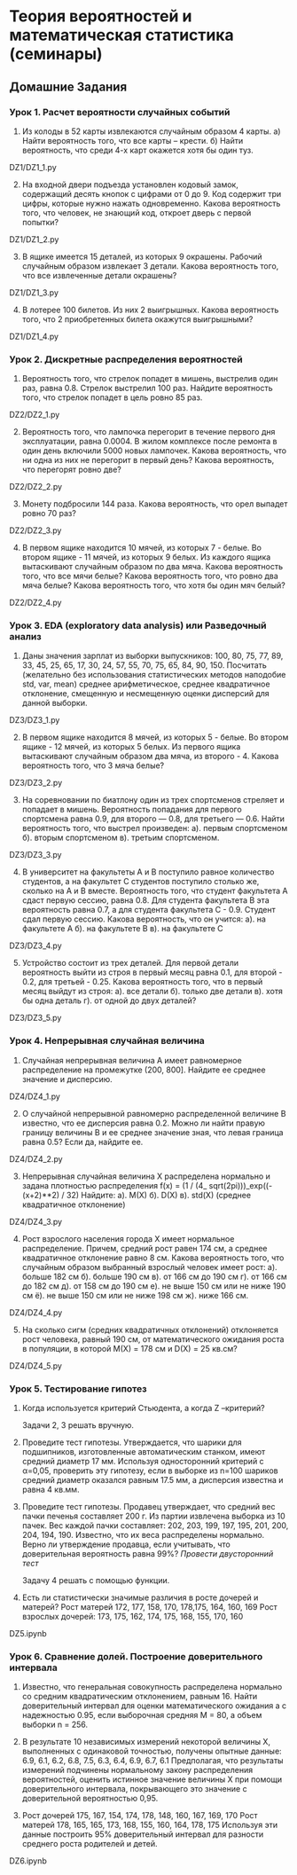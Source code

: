 # Теория вероятностей и математическая статистика (семинары)

## Домашние Задания

### Урок 1. Расчет вероятности случайных событий

1. Из колоды в 52 карты извлекаются случайным образом 4 карты.
   a) Найти вероятность того, что все карты – крести.
   б) Найти вероятность, что среди 4-х карт окажется хотя бы один
   туз.

DZ1/DZ1_1.py

2. На входной двери подъезда установлен кодовый замок, содержащий десять кнопок с цифрами от 0 до 9.
   Код содержит три цифры, которые нужно нажать одновременно.
   Какова вероятность того, что человек, не знающий код, откроет дверь с первой попытки?

DZ1/DZ1_2.py

3. В ящике имеется 15 деталей, из которых 9 окрашены.
   Рабочий случайным образом извлекает 3 детали.
   Какова вероятность того, что все извлеченные детали окрашены?

DZ1/DZ1_3.py

4.  В лотерее 100 билетов.
    Из них 2 выигрышных.
    Какова вероятность того, что 2 приобретенных билета окажутся
    выигрышными?

DZ1/DZ1_4.py

### Урок 2. Дискретные распределения вероятностей

1. Вероятность того, что стрелок попадет в мишень, выстрелив
   один раз, равна 0.8. Стрелок выстрелил 100 раз.
   Найдите вероятность того, что стрелок попадет в цель ровно 85
   раз.

DZ2/DZ2_1.py

2. Вероятность того, что лампочка перегорит в течение первого
   дня эксплуатации, равна 0.0004. В жилом комплексе после ремонта
   в один день включили 5000 новых лампочек. Какова вероятность,
   что ни одна из них не перегорит в первый день?
   Какова вероятность, что перегорят ровно две?

DZ2/DZ2_2.py

3. Монету подбросили 144 раза. Какова вероятность, что орел выпадет ровно 70 раз?

DZ2/DZ2_3.py

4. В первом ящике находится 10 мячей, из которых 7 - белые. Во
   втором ящике - 11 мячей, из которых 9 белых.
   Из каждого ящика вытаскивают случайным образом по два мяча.
   Какова вероятность того, что все мячи белые?
   Какова вероятность того, что ровно два мяча белые?
   Какова вероятность того, что хотя бы один мяч белый?

DZ2/DZ2_4.py

### Урок 3. EDA (exploratory data analysis) или Разведочный анализ

1. Даны значения зарплат из выборки выпускников: 100, 80, 75,
   77, 89, 33, 45, 25, 65, 17, 30, 24, 57, 55, 70, 75, 65, 84, 90, 150.
   Посчитать (желательно без использования статистических методов
   наподобие std, var, mean) среднее арифметическое, среднее
   квадратичное отклонение, смещенную и несмещенную оценки
   дисперсий для данной выборки.

DZ3/DZ3_1.py

2. В первом ящике находится 8 мячей, из которых 5 - белые.
   Во втором ящике - 12 мячей, из которых 5 белых. Из первого
   ящика вытаскивают случайным образом два мяча, из второго - 4.
   Какова вероятность того, что 3 мяча белые?

DZ3/DZ3_2.py

3. На соревновании по биатлону один из трех спортсменов
   стреляет и попадает в мишень. Вероятность попадания для первого
   спортсмена равна 0.9, для второго — 0.8, для третьего — 0.6.
   Найти вероятность того, что выстрел произведен:
   a). первым спортсменом
   б). вторым спортсменом
   в). третьим спортсменом.

DZ3/DZ3_3.py

4. В университет на факультеты A и B поступило равное
   количество студентов, а на факультет C студентов поступило
   столько же, сколько на A и B вместе.
   Вероятность того, что студент факультета A сдаст первую сессию,
   равна 0.8.
   Для студента факультета B эта вероятность равна 0.7, а для
   студента факультета C - 0.9. Студент сдал первую сессию.
   Какова вероятность, что он учится:
   a). на факультете A
   б). на факультете B
   в). на факультете C

DZ3/DZ3_4.py

5. Устройство состоит из трех деталей. Для первой детали
   вероятность выйти из строя в первый месяц равна 0.1, для второй - 0.2, для третьей - 0.25.
   Какова вероятность того, что в первый месяц выйдут из строя:
   а). все детали
   б). только две детали
   в). хотя бы одна деталь
   г). от одной до двух деталей?

DZ3/DZ3_5.py

### Урок 4. Непрерывная случайная величина

1. Случайная непрерывная величина A имеет равномерное распределение на промежутке (200, 800].
   Найдите ее среднее значение и дисперсию.

DZ4/DZ4_1.py

2. О случайной непрерывной равномерно распределенной величине B
   известно, что ее дисперсия равна 0.2.
   Можно ли найти правую границу величины B и ее среднее значение
   зная, что левая граница равна 0.5?
   Если да, найдите ее.

DZ4/DZ4_2.py

3. Непрерывная случайная величина X распределена нормально и
   задана плотностью распределения
   f(x) = (1 / (4\_ sqrt(2pi)))\_exp((-(x+2)\*\*2) / 32)
   Найдите:
   а). M(X)
   б). D(X)
   в). std(X) (среднее квадратичное отклонение)

DZ4/DZ4_3.py

4. Рост взрослого населения города X имеет нормальное распределение.
   Причем, средний рост равен 174 см, а среднее квадратичное
   отклонение равно 8 см.
   Какова вероятность того, что случайным образом выбранный
   взрослый человек имеет рост:
   а). больше 182 см
   б). больше 190 см
   в). от 166 см до 190 см
   г). от 166 см до 182 см
   д). от 158 см до 190 см
   е). не выше 150 см или не ниже 190 см
   ё). не выше 150 см или не ниже 198 см
   ж). ниже 166 см.

DZ4/DZ4_4.py

5. На сколько сигм (средних квадратичных отклонений)
   отклоняется рост человека, равный 190 см, от математического
   ожидания роста в популяции, в которой
   M(X) = 178 см и D(X) = 25 кв.см?

DZ4/DZ4_5.py

### Урок 5. Тестирование гипотез

1. Когда используется критерий Стьюдента, а когда Z –критерий?

   Задачи 2, 3 решать вручную.

2. Проведите тест гипотезы.
   Утверждается, что шарики для подшипников, изготовленные автоматическим станком,
   имеют средний диаметр 17 мм.
   Используя односторонний критерий с α=0,05, проверить эту
   гипотезу, если в выборке из n=100 шариков средний диаметр
   оказался равным 17.5 мм, а дисперсия известна и равна 4 кв.мм.

3. Проведите тест гипотезы. Продавец утверждает, что средний вес пачки печенья составляет 200 г.
   Из партии извлечена выборка из 10 пачек. Вес каждой пачки составляет:
   202, 203, 199, 197, 195, 201, 200, 204, 194, 190.
   Известно, что их веса распределены нормально.
   Верно ли утверждение продавца, если учитывать, что доверительная вероятность равна 99%?
   _Провести двусторонний тест_

   Задачу 4 решать с помощью функции.

4. Есть ли статистически значимые различия в росте дочерей и матерей?
   Рост матерей 172, 177, 158, 170, 178,175, 164, 160, 169
   Рост взрослых дочерей: 173, 175, 162, 174, 175, 168, 155, 170, 160

DZ5.ipynb

### Урок 6. Сравнение долей. Построение доверительного интервала

1. Известно, что генеральная совокупность распределена нормально
   со средним квадратическим отклонением, равным 16.
   Найти доверительный интервал для оценки математического ожидания a с надежностью 0.95,
   если выборочная средняя M = 80, а объем выборки n = 256.

2. В результате 10 независимых измерений некоторой величины X, выполненных с одинаковой точностью,
   получены опытные данные:
   6.9, 6.1, 6.2, 6.8, 7.5, 6.3, 6.4, 6.9, 6.7, 6.1
   Предполагая, что результаты измерений подчинены нормальному закону распределения вероятностей,
   оценить истинное значение величины X при помощи доверительного интервала, покрывающего это
   значение с доверительной вероятностью 0,95.

3. Рост дочерей 175, 167, 154, 174, 178, 148, 160, 167, 169, 170
   Рост матерей 178, 165, 165, 173, 168, 155, 160, 164, 178, 175
   Используя эти данные построить 95% доверительный интервал для разности среднего роста родителей и детей.

DZ6.ipynb
